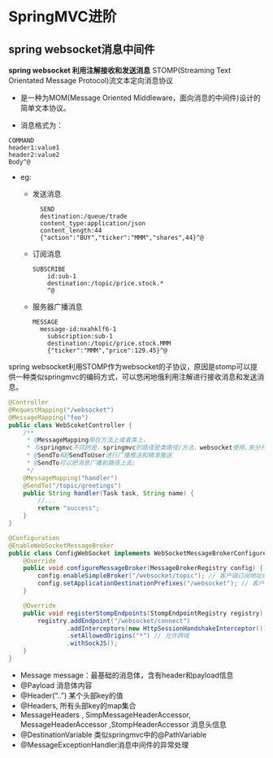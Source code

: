 # SpringMVC进阶









## spring websocket消息中间件

**spring websocket 利用注解接收和发送消息**
STOMP(Streaming Text Orientated Message Protocol)流文本定向消息协议

* 是一种为MOM(Message Oriented Middleware，面向消息的中间件)设计的简单文本协议。

* 消息格式为：

```
COMMAND
header1:value1
header2:value2
Body^@
```

  * eg:

    * 发送消息
      		
      ```
		SEND
		destination:/queue/trade
		content_type:application/json
		content_length:44
		{"action":"BUY","ticker":"MMM","shares",44}^@
      ```

    * 订阅消息
    
      ```
      SUBSCRIBE
		  id:sub-1
		  destination:/topic/price.stock.*
		  ^@	
      ```
    * 服务器广播消息
      ```
      MESSAGE
    	message-id:nxahklf6-1
		  subscription:sub-1
		  destination:/topic/price.stock.MMM
		  {"ticker":"MMM","price":129.45}^@
	  ```
      

spring websocket利用STOMP作为websocket的子协议，原因是stomp可以提供一种类似springmvc的编码方式，可以悠闲地俄利用注解进行接收消息和发送消息。

```java
@Controller
@RequestMapping("/websocket")
@MessageMapping("foo")
public class WebScoketController {
	/**
	 * @MessageMapping用在方法上或者类上，
	 * 与springmvc不同的是，springmvc的路径是类路径/方法，websocket使用.来分开路径的，如foo.handler;
	 * @SendTo和@SendToUser进行广播推送和精准推送
	 * @SendTo可以把消息广播到路径上去;
	 */
    @MessageMapping("handler")
    @SendTo("/topic/greetings")
    public String handler(Task task, String name) {
        //...
        return "success";
    }
}
```

```java
@Configuration
@EnableWebSocketMessageBroker
public class ConfigWebSocket implements WebSocketMessageBrokerConfigurer {
    @Override
    public void configureMessageBroker(MessageBrokerRegistry config) {
        config.enableSimpleBroker("/websocket/topic"); // 客户端订阅地址前缀
        config.setApplicationDestinationPrefixes("/websocket"); // 客户端发送消息地址前缀
    }

    @Override
    public void registerStompEndpoints(StompEndpointRegistry registry) {
        registry.addEndpoint("/websocket/connect")
                .addInterceptors(new HttpSessionHandshakeInterceptor()) // 会把 HttpSession 中的属性拷贝到 MessageHeaders 里
                .setAllowedOrigins("*") // 允许跨域
                .withSockJS();
    }
}
```

* Message message：最基础的消息体，含有header和payload信息
* @Payload 消息体内容
* @Header(“..”) 某个头部key的值
* @Headers, 所有头部key的map集合	
* MessageHeaders , SimpMessageHeaderAccessor, MessageHeaderAccessor ,StompHeaderAccessor 消息头信息
* @DestinationVariable 类似springmvc中的@PathVariable
* @MessageExceptionHandler消息中间件的异常处理
